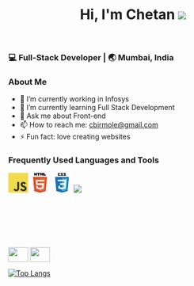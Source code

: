 
<div align="center">
 <h1> Hi, I'm Chetan <img src="https://media.giphy.com/media/hvRJCLFzcasrR4ia7z/giphy.gif" width="35px"></h1>
</div>

<br>

<h3>💻 Full-Stack Developer | 🌏 Mumbai, India </h3>


### About Me

- 🔭 I’m currently working in Infosys
- 🌱 I’m currently learning Full Stack Development
- 💬 Ask me about Front-end
- 📫 How to reach me: cbirmole@gmail.com 
- ⚡ Fun fact: love creating websites



### Frequently Used Languages and Tools 

<code><img height="40" src="https://raw.githubusercontent.com/github/explore/80688e429a7d4ef2fca1e82350fe8e3517d3494d/topics/javascript/javascript.png"></code>
<code><img height="40" src="https://raw.githubusercontent.com/github/explore/5c058a388828bb5fde0bcafd4bc867b5bb3f26f3/topics/html/html.png"></code>
<code><img height="40" src="https://raw.githubusercontent.com/github/explore/5c058a388828bb5fde0bcafd4bc867b5bb3f26f3/topics/css/css.png"></code>
<code><img height="40" src="https://encrypted-tbn0.gstatic.com/images?q=tbn:ANd9GcSoPhoZldr8xb_FQDHgmv5QOmH1PFkeumJjuw&usqp=CAU"></code>

<br>

<p align="left"> <img src="https://komarev.com/ghpvc/?username=chetas11&label=Profile%20views&color=129e00&style=plastic" alt="" /></p>

<br>

<p align="left">
<a href="https://www.linkedin.com/in/chetan-b-5aa977b1" target="blank"><img align="center" src="https://cdn.jsdelivr.net/npm/simple-icons@3.0.1/icons/linkedin.svg" alt="" height="30" width="40" /></a>
<a href="https://www.instagram.com/chetas11/" target="blank"><img align="center" src="https://cdn.jsdelivr.net/npm/simple-icons@3.0.1/icons/instagram.svg" alt="" height="30" width="40" /></a>
</p>

[![Top Langs](https://github-readme-stats.vercel.app/api/top-langs/?username=chetas11&layout=compact)](https://github.com/chetas11/github-readme-stats)








